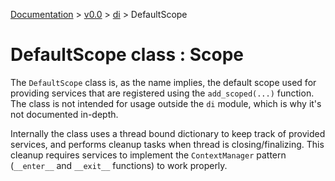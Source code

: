 [Documentation](/docs/documentation.md) >
 [v0.0](/docs/0.0/version.md) >
  [di](/docs/0.0/di/module.md) >
   DefaultScope

# DefaultScope class : Scope

The `DefaultScope` class is, as the name implies, the default scope used for providing services that are registered using the `add_scoped(...)` function. The class is not intended for usage outside the `di` module, which is why it's not documented in-depth.

Internally the class uses a thread bound dictionary to keep track of provided services, and performs cleanup tasks when thread is closing/finalizing. This cleanup requires services to implement the `ContextManager` pattern (`__enter__` and `__exit__` functions) to work properly.

